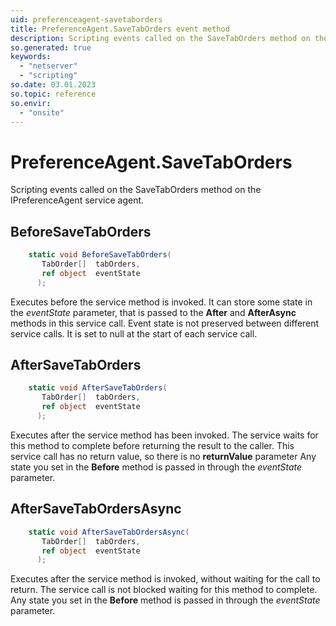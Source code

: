 ```yaml
---
uid: preferenceagent-savetaborders
title: PreferenceAgent.SaveTabOrders event method
description: Scripting events called on the SaveTabOrders method on the PreferenceAgent service agent.
so.generated: true
keywords:
  - "netserver"
  - "scripting"
so.date: 03.01.2023
so.topic: reference
so.envir:
  - "onsite"
---
```

# PreferenceAgent.SaveTabOrders

Scripting events called on the <see cref='M:SuperOffice.CRM.Services.IPreferenceAgent.SaveTabOrders'>SaveTabOrders</see> method on the <see cref='IPreferenceAgent'>IPreferenceAgent</see>  service agent.

## BeforeSaveTabOrders
```cs
    static void BeforeSaveTabOrders(
       TabOrder[]  tabOrders,
       ref object  eventState
      );
```
Executes before the service method is invoked.
It can store some state in the *eventState* parameter, that is passed to the **After** and **AfterAsync** methods in this service call.
Event state is not preserved between different service calls. It is set to null at the start of each service call.
## AfterSaveTabOrders
```cs
    static void AfterSaveTabOrders(
       TabOrder[]  tabOrders,
       ref object  eventState
      );
```
Executes after the service method has been invoked. The service waits for this method to complete before returning the result to the caller.
This service call has no return value, so there is no **returnValue** parameter
Any state you set in the **Before** method is passed in through the *eventState* parameter.
## AfterSaveTabOrdersAsync
```cs
    static void AfterSaveTabOrdersAsync(
       TabOrder[]  tabOrders,
       ref object  eventState
      );
```
Executes after the service method is invoked, without waiting for the call to return.
The service call is not blocked waiting for this method to complete.
Any state you set in the **Before** method is passed in through the *eventState* parameter.

